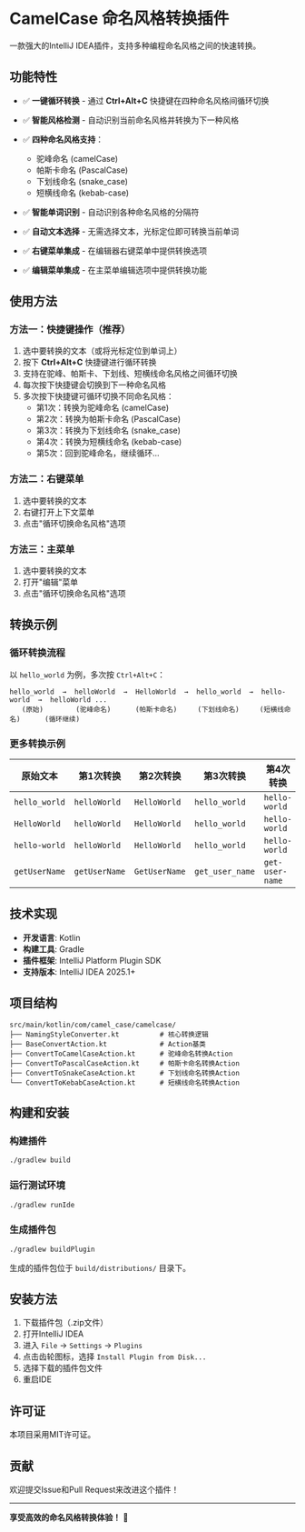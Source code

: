 # CamelCase 命名风格转换插件

一款强大的IntelliJ IDEA插件，支持多种编程命名风格之间的快速转换。

## 功能特性

- ✅ **一键循环转换** - 通过 **Ctrl+Alt+C** 快捷键在四种命名风格间循环切换
- ✅ **智能风格检测** - 自动识别当前命名风格并转换为下一种风格
- ✅ **四种命名风格支持**：
  - 驼峰命名 (camelCase)
  - 帕斯卡命名 (PascalCase) 
  - 下划线命名 (snake_case)
  - 短横线命名 (kebab-case)
- ✅ **智能单词识别** - 自动识别各种命名风格的分隔符
- ✅ **自动文本选择** - 无需选择文本，光标定位即可转换当前单词

- ✅ **右键菜单集成** - 在编辑器右键菜单中提供转换选项
- ✅ **编辑菜单集成** - 在主菜单编辑选项中提供转换功能

## 使用方法

### 方法一：快捷键操作（推荐）
1. 选中要转换的文本（或将光标定位到单词上）
2. 按下 **Ctrl+Alt+C** 快捷键进行循环转换
3. 支持在驼峰、帕斯卡、下划线、短横线命名风格之间循环切换
4. 每次按下快捷键会切换到下一种命名风格
5. 多次按下快捷键可循环切换不同命名风格：
   - 第1次：转换为驼峰命名 (camelCase)
   - 第2次：转换为帕斯卡命名 (PascalCase)
   - 第3次：转换为下划线命名 (snake_case)
   - 第4次：转换为短横线命名 (kebab-case)
   - 第5次：回到驼峰命名，继续循环...

### 方法二：右键菜单
1. 选中要转换的文本
2. 右键打开上下文菜单
3. 点击"循环切换命名风格"选项

### 方法三：主菜单
1. 选中要转换的文本
2. 打开"编辑"菜单
3. 点击"循环切换命名风格"选项

## 转换示例

### 循环转换流程
以 `hello_world` 为例，多次按 `Ctrl+Alt+C`：

```
hello_world  →  helloWorld  →  HelloWorld  →  hello_world  →  hello-world  →  helloWorld ...
   (原始)        (驼峰命名)      (帕斯卡命名)     (下划线命名)     (短横线命名)      (循环继续)
```

### 更多转换示例

| 原始文本 | 第1次转换 | 第2次转换 | 第3次转换 | 第4次转换 |
|---------|----------|----------|----------|----------|
| `hello_world` | `helloWorld` | `HelloWorld` | `hello_world` | `hello-world` |
| `HelloWorld` | `helloWorld` | `HelloWorld` | `hello_world` | `hello-world` |
| `hello-world` | `helloWorld` | `HelloWorld` | `hello_world` | `hello-world` |
| `getUserName` | `getUserName` | `GetUserName` | `get_user_name` | `get-user-name` |

## 技术实现

- **开发语言**: Kotlin
- **构建工具**: Gradle
- **插件框架**: IntelliJ Platform Plugin SDK
- **支持版本**: IntelliJ IDEA 2025.1+

## 项目结构

```
src/main/kotlin/com/camel_case/camelcase/
├── NamingStyleConverter.kt          # 核心转换逻辑
├── BaseConvertAction.kt             # Action基类
├── ConvertToCamelCaseAction.kt      # 驼峰命名转换Action
├── ConvertToPascalCaseAction.kt     # 帕斯卡命名转换Action
├── ConvertToSnakeCaseAction.kt      # 下划线命名转换Action
└── ConvertToKebabCaseAction.kt      # 短横线命名转换Action
```

## 构建和安装

### 构建插件
```bash
./gradlew build
```

### 运行测试环境
```bash
./gradlew runIde
```

### 生成插件包
```bash
./gradlew buildPlugin
```

生成的插件包位于 `build/distributions/` 目录下。

## 安装方法

1. 下载插件包（.zip文件）
2. 打开IntelliJ IDEA
3. 进入 `File` → `Settings` → `Plugins`
4. 点击齿轮图标，选择 `Install Plugin from Disk...`
5. 选择下载的插件包文件
6. 重启IDE

## 许可证

本项目采用MIT许可证。

## 贡献

欢迎提交Issue和Pull Request来改进这个插件！

---

**享受高效的命名风格转换体验！** 🚀